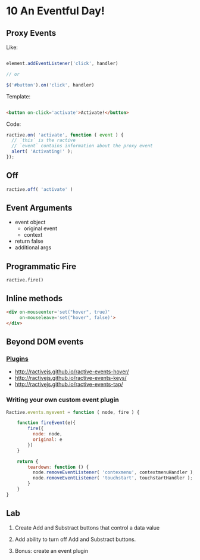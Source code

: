 # 10 An Eventful Day!

## Proxy Events

Like:

```js

element.addEventListener('click', handler)

// or

$('#button').on('click', handler)
```
Template:

```html

<button on-click='activate'>Activate!</button>

```
Code:
```js
ractive.on( 'activate', function ( event ) {
  // `this` is the ractive
  // `event` contains information about the proxy event
  alert( 'Activating!' );
});
```

## Off

```js
ractive.off( 'activate' )
```

## Event Arguments

* event object
	* original event
	* context
* return false
* additional args

## Programmatic Fire

```
ractive.fire()
```

## Inline methods

```html
<div on-mouseenter='set("hover", true)'
	 on-mouseleave='set("hover", false)'>
</div>
```
## Beyond DOM events

### [Plugins](http://docs.ractivejs.org/latest/plugins)
* http://ractivejs.github.io/ractive-events-hover/
* http://ractivejs.github.io/ractive-events-keys/
* http://ractivejs.github.io/ractive-events-tap/

### Writing your own custom event plugin

```js
Ractive.events.myevent = function ( node, fire ) {

	function fireEvent(e){
		fire({
	      node: node,
	      original: e
	    })
	}

	return {
	    teardown: function () {
	      node.removeEventListener( 'contexmenu', contextmenuHandler );
	      node.removeEventListener( 'touchstart', touchstartHandler );
	    }
	}
}
```

## Lab

1. Create Add and Substract buttons that control a data value
2. Add ability to turn off Add and Substract buttons.

3. Bonus: create an event plugin

